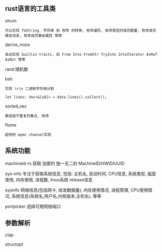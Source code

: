 
## rust语言的工具类

strum

    可以实现 ToString, 字符串 到 枚举 的转换, 枚举遍历, 枚举类型的成员数量, 枚举成员静态消息, 枚举成员静态属性 等等

derive_more

    自动实现 builtin traits, 如 From Into FromStr TryInto IntoIterator AsRef AsMut 等等

rand 随机数

bstr

    实现 \r\n 二进制字符串分割

    let lines: Vec<&[u8]> = data.lines().collect();

sorted_vec

    数组或不重复的集合, 排序

flume

    超快的 mpmc channel实现

## 系统功能

machineid-rs 获取 加密的 独一无二的 MachineID/HWID/UUID

sys-info 专注于获取系统信息, 包括: 主机名, 启动时间, CPU信息, 系统类型, 磁盘使用, 内存使用, 进程数, linux系统 release信息

sysinfo 网络信息(包括网卡, 收发数据量), 内存使用情况, 进程管理, CPU使用情况, 系统信息(系统名,用户名,内核版本,主机名), 等等

portpicker 选择可用网络端口

## 参数解析

clap

structopt
